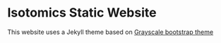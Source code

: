 Isotomics Static Website
=========================
This website uses a Jekyll theme based on [Grayscale bootstrap theme ](https://ironsummitmedia.github.io/startbootstrap-grayscale/)
